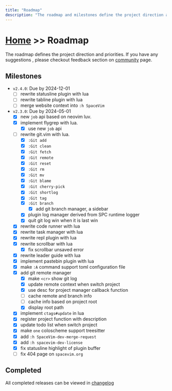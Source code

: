 ```yaml
---
title: "Roadmap"
description: "The roadmap and milestones define the project direction and priorities."
---
```


# [Home](../) >> Roadmap

The roadmap defines the project direction and priorities.
If you have any suggestions , please checkout feedback section on [community](../community/) page.

## Milestones

- `v2.4.0`: Due by 2024-12-01
  - [ ] rewrite statusline plugin with lua
  - [ ] rewrite tabline plugin with lua
  - [ ] merge website context into `:h SpaceVim`
- `v2.3.0`: Due by 2024-05-01
  - [x] new `job` api based on neovim luv.
  - [x] implement flygrep with lua.
    - [x] use new `job` api
  - [ ] rewrite git.vim with lua.
    - [x] `:Git add`
    - [x] `:Git clean`
    - [x] `:Git fetch`
    - [x] `:Git remote`
    - [x] `:Git reset`
    - [x] `:Git rm`
    - [x] `:Git mv`
    - [x] `:Git blame`
    - [x] `:Git cherry-pick`
    - [x] `:Git shortlog`
    - [x] `:Git tag`
    - [x] `:Git branch`
      - [x] add git branch manager, a sidebar
    - [x] plugin log manager derived from SPC runtime logger
    - [x] quit git log win when it is last win
  - [x] rewrite code runner with lua
  - [x] rewrite task manager with lua
  - [x] rewrite repl plugin with lua
  - [x] rewrite scrollbar with lua
    - [x] fix scrollbar unsaved error
  - [x] rewrite leader guide with lua
  - [x] implement pastebin plugin with lua
  - [x] make `:A` command support toml configuration file
  - [x] add git remote manager
    - [x] make `<cr>` show git log
    - [x] update remote context when switch project
    - [x] use desc for project manager callback function
    - [ ] cache remote and branch info
    - [ ] cache info based on project root
    - [x] display root path
  - [x] implement `ctags#update` in lua
  - [x] register project function with description
  - [x] update todo list when switch project
  - [x] make `one` coloscheme support treesitter
  - [x] add `:h SpaceVim-dev-merge-request`
  - [x] add `:h spacevim-dev-license`
  - [x] fix statusline highlight of plugin buffer
  - [ ] fix 404 page on `spacevim.org`

## Completed

All completed releases can be viewed in [changelog](../development/#changelog)
